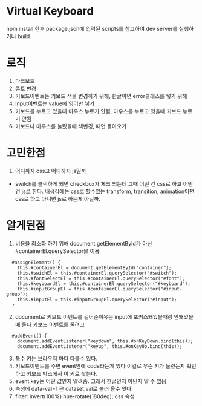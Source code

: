 # Virtual Keyboard
npm install 한후 package.json에 입력된 scripts를 참고하여 dev server를 실행하거나 build 
# 로직
1. 다크모드
2. 폰트 변경
4. 키보드이벤트는 키보드 색을 변경하기 위해, 한글이면 error클래스를 넣기 위해
5. input이벤트는 value에 영어만 넣기
6. 키보드를 누르고 있을때 마우스 누르기 안됨, 마우스를 누르고 잇을때 키보드 누르기 안됨
7. 키보드나 마우스를 눌렀을때 색변경, 때면 돌아오기
# 고민한점
1. 어디까지 css고 어디까지 js일까
- switch를 클릭하게 되면 checkbox가 체크 되는데 그때 어떤 건 css로 하고 어떤건 js로 한다. 내생각에는 css로 할수있는 transform, transition, animation이면 css로 하고 아니면 js로 하는게 아닐까.

# 알게된점
1. 비용을 최소화 하기 위해 document.getElementById가 아닌 #containerEl.querySelector을 이용
```
  #assignElement() {
    this.#containerEl = document.getElementById("container");
    this.#swichEl = this.#containerEl.querySelector("#switch");
    this.#fontSelectEl = this.#containerEl.querySelector("#font");
    this.#keyboardEl = this.#containerEl.querySelector("#keyboard");
    this.#inputGroupEl = this.#containerEl.querySelector("#input-group");
    this.#inputEl = this.#inputGroupEl.querySelector("#input");
  }
```
2. document로 키보드 이벤트를 걸어준이유는 input에 포커스돼있을때랑 안돼있을때 둘다 키보드 이벤트를 줄려고
```
  #addEvent() {
    document.addEventListener("keydown", this.#onKeyDown.bind(this));
    document.addEventListener("keyup", this.#onKeyUp.bind(this));
```
3. 특수 키는 브라우저 마다 다를수 있다.
4. 키보드이벤트를 주면 event안에 code라는게 있다 이걸로 무슨 키가 눌렸는지 확인하고 키보드 박스에서 이 키로 찾는다.
5. event.key는 어떤 값인지 알려줌. 그래서 한글인지 아닌지 알 수 있음
6. 속성에 data-val=1 은 dataset.val로 불러 올수 잇다.
7. filter: invert(100%) hue-rotate(180deg); css 속성
